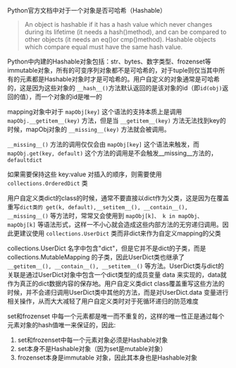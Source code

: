 Python官方文档中对于一个对象是否可哈希（Hashable）

>An object is hashable if it has a hash value which never changes during its lifetime (it needs a hash()method), and can be compared to other objects (it needs an eq()or cmp()method). Hashable objects which compare equal must have the same hash value.

Python中内建的Hashable对象包括：str、bytes、数字类型、frozenset等immutable对象，所有的可变序列对象都不是可哈希的，对于tuple则仅当其中所有的元素都是Hashable对象时才是可哈希的。用户自定义的对象通常是可哈希的，这是因为这些对象的 `__hash__()`方法默认返回的是该对象的id（即`id(obj)`返回的值），而一个对象的id是唯一的

mapping对象中对于 `mapObj[key]` 这个语法的支持本质上是调用 `mapObj.__getitem__(key)` 方法，但是当 `__getitem__(key)` 方法无法找到key的时候，mapObj对象的 `__missing__(key)` 方法就会被调用。

`__missing__()` 方法的调用仅仅会由 `mapObj[key]` 这个语法来触发，而 `mapObj.get(key, default)` 这个方法的调用是不会触发__missing__方法的，`defaultdict`

如果需要保持这些 key:value 对插入的顺序，则需要使用 `collections.OrderedDict` 类

用户自定义类dict的class的时候，通常不要直接以dict作为父类，这是因为在覆盖重写`dict类的 get(k, default),__setitem__(), __contain__(), __missing__()` 等方法时，常常又会使用到 `mapObj[k]、 k in mapObj、mapObj[k]` 等语法形式，这样一不小心就会造成这些内部方法的无穷递归调用。因此更建议使用 `collections.UserDict` 类而非dict来作为自定义mapping的父类

collections.UserDict 名字中包含"dict"，但是它并不是dict的子类，而是 collections.MutableMapping 的子类，因此UserDict类也继承了 `__getitem__(), __contain__(), __setitem__()` 等方法。UserDict类与dict的关联是通过UserDict对象中包含一个dict类型的成员变量 data 来实现的，data就作为真正的dict数据内容的保存地。用户自定义类dict class覆盖重写这些方法的时候，并不会递归调用UserDict类中其他的方法，而是对UserDict.data 变量进行相关操作，从而大大减轻了用户自定义类时对于死循环递归的防范难度

set和frozenset 中每一个元素都是唯一而不重复的，这样的唯一性正是通过每个元素对象的hash值唯一来保证的，因此:

1. set和frozenset中每一个元素对象必须是Hashable对象
2. set本身不是Hashable对象（因为set是mutable对象）
3. frozenset本身是immutable 对象，因此其本身也是Hashable对象
